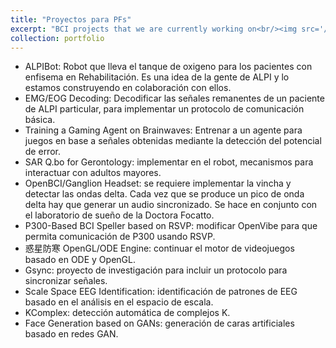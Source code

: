 ```yaml
---
title: "Proyectos para PFs"
excerpt: "BCI projects that we are currently working on<br/><img src='/images/SignalWithFullDescriptors3.png' height='200' widht='200'>"
collection: portfolio
---
```


* ALPIBot: Robot que lleva el tanque de oxigeno para los pacientes con enfisema en Rehabilitación. Es una idea de la gente de ALPI y lo estamos construyendo en colaboración con ellos.
* EMG/EOG Decoding: Decodificar las señales remanentes de un paciente de ALPI particular, para implementar un protocolo de comunicación básica.
* Training a Gaming Agent on Brainwaves: Entrenar a un agente para juegos en base a señales obtenidas mediante la detección del potencial de error.
* SAR Q.bo for Gerontology: implementar en el robot, mecanismos para interactuar con adultos mayores.
* OpenBCI/Ganglion Headset: se requiere implementar la vincha y detectar las ondas delta.  Cada vez que se produce un pico de onda delta hay que generar un audio sincronizado.  Se hace en conjunto con el laboratorio de sueño de la Doctora Focatto.
* P300-Based BCI Speller based on RSVP: modificar OpenVibe para que permita comunicación de P300 usando RSVP.
* 惑星防寒 OpenGL/ODE Engine: continuar el motor de videojuegos basado en ODE y OpenGL.
* Gsync: proyecto de investigación para incluir un protocolo para sincronizar señales.
* Scale Space EEG Identification: identificación de patrones de EEG basado en el análisis en el espacio de escala.
* KComplex: detección automática de complejos K.
* Face Generation based on GANs: generación de caras artificiales basado en redes GAN.

